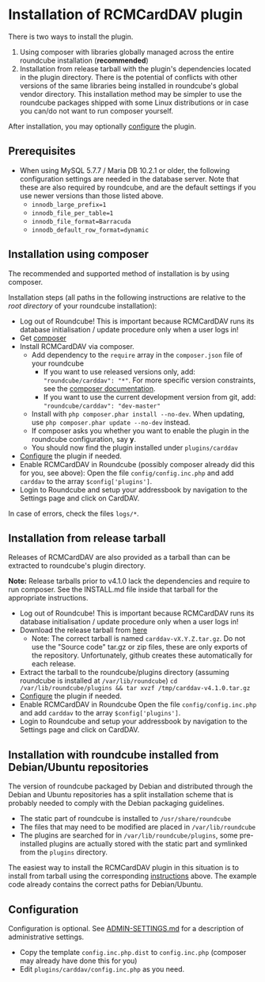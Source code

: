 # Installation of RCMCardDAV plugin

There is two ways to install the plugin.

1. Using composer with libraries globally managed across the entire roundcube installation (__recommended__)
2. Installation from release tarball with the plugin's dependencies located in the plugin directory. There is the
   potential of conflicts with other versions of the same libraries being installed in roundcube's global vendor
   directory. This installation method may be simpler to use the roundcube packages shipped with some Linux
   distributions or in case you can/do not want to run composer yourself.

After installation, you may optionally [configure](#configuration) the plugin.

## Prerequisites

- When using MySQL 5.7.7 / Maria DB 10.2.1 or older, the following configuration settings are needed in the database
  server. Note that these are also required by roundcube, and are the default settings if you use newer versions than
  those listed above.
  - `innodb_large_prefix=1`
  - `innodb_file_per_table=1`
  - `innodb_file_format=Barracuda`
  - `innodb_default_row_format=dynamic`

## Installation using composer

The recommended and supported method of installation is by using composer.

Installation steps (all paths in the following instructions are relative to the _root directory_ of your roundcube
installation):

- Log out of Roundcube!
  This is important because RCMCardDAV runs its database initialisation / update procedure only when a user logs in!
- Get [composer](https://getcomposer.org/download/)
- Install RCMCardDAV via composer.
  - Add dependency to the `require` array in the `composer.json` file of your roundcube
    - If you want to use released versions only, add: `"roundcube/carddav": "*"`. For more specific version constraints,
      see the [composer documentation](https://getcomposer.org/doc/articles/versions.md).
    - If you want to use the current development version from git, add: `"roundcube/carddav": "dev-master"`
  - Install with `php composer.phar install --no-dev`. When updating, use `php composer.phar update --no-dev` instead.
  - If composer asks you whether you want to enable the plugin in the roundcube configuration, say __y__.
  - You should now find the plugin installed under `plugins/carddav`
- [Configure](#configuration) the plugin if needed.
- Enable RCMCardDAV in Roundcube (possibly composer already did this for you, see above):
  Open the file `config/config.inc.php` and add `carddav` to the array `$config['plugins']`.
- Login to Roundcube and setup your addressbook by navigation to the Settings page and click on CardDAV.

In case of errors, check the files `logs/*`.

## Installation from release tarball

Releases of RCMCardDAV are also provided as a tarball than can be extracted to roundcube's plugin directory.

__Note:__ Release tarballs prior to v4.1.0 lack the dependencies and require to run composer. See the INSTALL.md file
inside that tarball for the appropriate instructions.

- Log out of Roundcube!
  This is important because RCMCardDAV runs its database initialisation / update procedure only when a user logs in!
- Download the release tarball from [here](https://github.com/mstilkerich/rcmcarddav/releases)
  - Note: The correct tarball is named `carddav-vX.Y.Z.tar.gz`. Do not use the "Source code" tar.gz or zip files, these
    are only exports of the repository. Unfortunately, github creates these automatically for each release.
- Extract the tarball to the roundcube/plugins directory (assuming roundcube is installed at `/var/lib/roundcube`)
  `cd /var/lib/roundcube/plugins && tar xvzf /tmp/carddav-v4.1.0.tar.gz`
- [Configure](#configuration) the plugin if needed.
- Enable RCMCardDAV in Roundcube
  Open the file `config/config.inc.php` and add `carddav` to the array `$config['plugins']`.
- Login to Roundcube and setup your addressbook by navigation to the Settings page and click on CardDAV.

## Installation with roundcube installed from Debian/Ubuntu repositories

The version of roundcube packaged by Debian and distributed through the Debian and Ubuntu repositories has a split
installation scheme that is probably needed to comply with the Debian packaging guidelines.
  - The static part of roundcube is installed to `/usr/share/roundcube`
  - The files that may need to be modified are placed in `/var/lib/roundcube`
  - The plugins are searched for in `/var/lib/roundcube/plugins`, some pre-installed plugins are actually stored with the
    static part and symlinked from the `plugins` directory.

The easiest way to install the RCMCardDAV plugin in this situation is to install from tarball using the corresponding
[instructions](#Installation-from-release-tarball) above. The example code already contains the correct paths for
Debian/Ubuntu.

## Configuration

Configuration is optional. See [ADMIN-SETTINGS.md](ADMIN-SETTINGS.md) for a description of administrative settings.

- Copy the template `config.inc.php.dist` to `config.inc.php` (composer may already have done this for you)
- Edit `plugins/carddav/config.inc.php` as you need.
